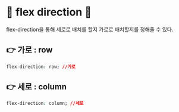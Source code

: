 # 🎃 flex direction 🎃
flex-direction을 통해 세로로 배치를 할지 가로로 배치할지를 정해줄 수 있다.

## 👉 가로 : row
```css
flex-direction: row; //가로
```
## 👉 세로 : column
```css
flex-direction: column; //세로
```
